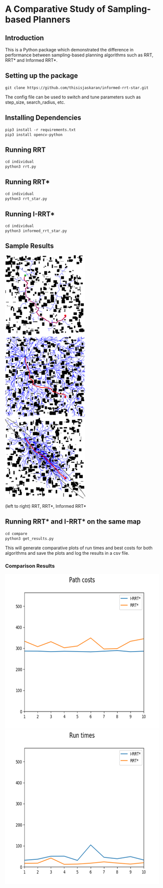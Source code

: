 # A Comparative Study of Sampling-based Planners
## Introduction
This is a Python package which demonstrated the difference in performance between sampling-based planning algorithms such as RRT, RRT* and Informed RRT*.
## Setting up the package
```
git clone https://github.com/thisisjaskaran/informed-rrt-star.git
```
The config file can be used to switch and tune parameters such as step_size, search_radius, etc.
## Installing Dependencies
```
pip3 install -r requirements.txt
pip3 install opencv-python
```
## Running RRT
```
cd individual
python3 rrt.py
```
## Running RRT*
```
cd individual
python3 rrt_star.py
```

## Running I-RRT*
```
cd individual
python3 informed_rrt_star.py
```
## Sample Results
<p float="left">
    <img src="media/rrt_output.png" width = "260" height = "260">
    <img src="media/rrt_star_output.png" width = "260" height = "260">
    <img src="media/informed_rrt_star_output.png" width = "260" height = "260">
</p>
(left to right) RRT, RRT*, Informed RRT*

## Running RRT* and I-RRT* on the same map
```
cd compare
python3 get_results.py
```
This will generate comparative plots of run times and best costs for both algorithms and save the plots and log the results in a csv file.
### Comparison Results
<p float="left">
    <img src="compare/plots/costs.png" width = "500" height = "500">
    <img src="compare/plots/times.png" width = "500" height = "500">
</p>
